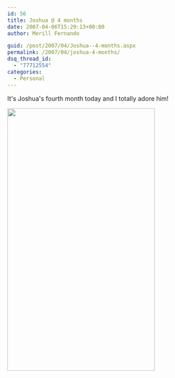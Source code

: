 ```yaml
---
id: 56
title: Joshua @ 4 months
date: 2007-04-06T15:29:13+00:00
author: Merill Fernando

guid: /post/2007/04/Joshua--4-months.aspx
permalink: /2007/04/joshua-4-months/
dsq_thread_id:
  - "77712554"
categories:
  - Personal
---
```

<p>It's Joshua's fourth month today and I totally adore him!</p> <p><a href="http://www.merill.net/wp-content/uploads/binary/Joshua4months_9A25/Joshuafourmonths2.jpg" atomicselection="true"><img style="border-right: 0px; border-top: 0px; border-left: 0px; border-bottom: 0px" height="600" src="http://www.merill.net/wp-content/uploads/binary/Joshua4months_9A25/Joshuafourmonths_thumb.jpg" width="337" border="0"></a></p>